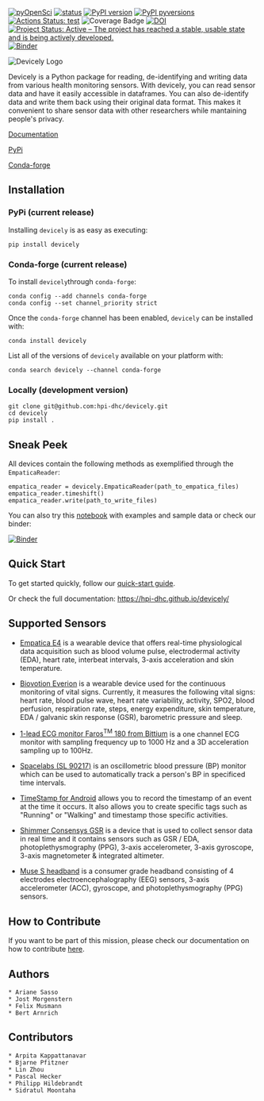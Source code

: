 [![pyOpenSci](https://tinyurl.com/y22nb8up)](https://github.com/pyOpenSci/software-review/issues/37)
[![status](https://joss.theoj.org/papers/3abafc8a04e02d7c61d0bf4fb714af28/status.svg)](https://joss.theoj.org/papers/3abafc8a04e02d7c61d0bf4fb714af28)
[![PyPI version](https://badge.fury.io/py/devicely.svg)](https://badge.fury.io/py/devicely)
[![PyPI pyversions](https://img.shields.io/pypi/pyversions/devicely.svg)](https://pypi.python.org/pypi/devicely/)
[![Actions Status: test](https://github.com/hpi-dhc/devicely/workflows/test/badge.svg)](https://github.com/hpi-dhc/devicely/actions/workflows/test.yml)
![Coverage Badge](https://img.shields.io/endpoint?url=https://gist.githubusercontent.com/jostmorgenstern/270a0114dfad9251945a146dd6d29fa6/raw/devicely_coverage_main.json)
[![DOI](https://zenodo.org/badge/279395106.svg)](https://zenodo.org/badge/latestdoi/279395106)
[![Project Status: Active – The project has reached a stable, usable state and is being actively developed.](https://www.repostatus.org/badges/latest/active.svg)](https://www.repostatus.org/#active)
[![Binder](https://mybinder.org/badge_logo.svg)](https://mybinder.org/v2/gh/hpi-dhc/devicely-example/HEAD)

![Devicely Logo](https://github.com/hpi-dhc/devicely/blob/main/imgs/logo/devicely-logo.png)

Devicely is a Python package for reading, de-identifying and writing data from various health monitoring sensors.
With devicely, you can read sensor data and have it easily accessible in dataframes.
You can also de-identify data and write them back using their original data format. This makes it convenient to share sensor data with other researchers while mantaining people's privacy.

[Documentation](https://hpi-dhc.github.io/devicely/)

[PyPi](https://pypi.org/project/devicely/)

[Conda-forge](https://github.com/conda-forge/devicely-feedstock)

## Installation

### PyPi (current release)

Installing `devicely` is as easy as executing:

`pip install devicely`

### Conda-forge (current release)

To install `devicely`through `conda-forge`:

```
conda config --add channels conda-forge
conda config --set channel_priority strict
```

Once the `conda-forge` channel has been enabled, `devicely` can be installed with:

`conda install devicely`

List all of the versions of `devicely` available on your platform with:

`conda search devicely --channel conda-forge`

### Locally (development version)

```
git clone git@github.com:hpi-dhc/devicely.git
cd devicely
pip install .
```

## Sneak Peek

All devices contain the following methods as exemplified through the `EmpaticaReader`:

```
empatica_reader = devicely.EmpaticaReader(path_to_empatica_files)
empatica_reader.timeshift()
empatica_reader.write(path_to_write_files)
```

You can also try this [notebook](https://github.com/hpi-dhc/devicely-example)
with examples and sample data or check our binder:

[![Binder](https://mybinder.org/badge_logo.svg)](https://mybinder.org/v2/gh/hpi-dhc/devicely-example/HEAD)

## Quick Start

To get started quickly, follow our [quick-start guide](https://hpi-dhc.github.io/devicely/examples.html#).

Or check the full documentation: https://hpi-dhc.github.io/devicely/


## Supported Sensors

- [Empatica E4](https://e4.empatica.com/e4-wristband) is a wearable device that offers real-time physiological data acquisition such as blood volume pulse, electrodermal activity (EDA), heart rate, interbeat intervals, 3-axis acceleration and skin temperature.

- [Biovotion Everion](https://www.biovotion.com/everion/) is a wearable device used for the continuous monitoring of vital signs. Currently, it measures the following vital signs: heart rate, blood pulse wave, heart rate variability, activity, SPO2, blood perfusion, respiration rate, steps, energy expenditure, skin temperature, EDA / galvanic skin response (GSR), barometric pressure and sleep.

- [1-lead ECG monitor Faros<sup>TM</sup> 180 from Bittium](https://shop.bittium.com/product/36/bittium-faros-180-solution-pack) is a one channel ECG monitor with sampling frequency up to 1000 Hz and a 3D acceleration sampling up to 100Hz.

- [Spacelabs (SL 90217)](https://www.spacelabshealthcare.com/products/diagnostic-cardiology/abp-monitoring/90217a/) is an oscillometric blood pressure (BP) monitor which can be used to automatically track a person's BP in specificed time intervals.

- [TimeStamp for Android](https://play.google.com/store/apps/details?id=gj.timestamp&hl=en) allows you to record the timestamp of an event at the time it occurs. It also allows you to create specific tags such as "Running" or "Walking" and timestamp those specific activities.

- [Shimmer Consensys GSR](https://www.shimmersensing.com/products/gsr-optical-pulse-development-kit#specifications-tab) is a device that is used to collect sensor data in real time and it contains sensors such as GSR / EDA, photoplethysmography (PPG), 3-axis accelerometer, 3-axis gyroscope, 3-axis magnetometer & integrated altimeter.

- [Muse S headband](https://choosemuse.com/muse-s/) is a consumer grade headband consisting of 4 electrodes electroencephalography (EEG) sensors, 3-axis accelerometer (ACC), gyroscope, and photoplethysmography (PPG) sensors.

## How to Contribute

If you want to be part of this mission, please check our documentation on how to contribute [here](https://hpi-dhc.github.io/devicely/contribution.html).

## Authors

```
* Ariane Sasso
* Jost Morgenstern
* Felix Musmann
* Bert Arnrich
```

## Contributors

```
* Arpita Kappattanavar
* Bjarne Pfitzner
* Lin Zhou
* Pascal Hecker
* Philipp Hildebrandt
* Sidratul Moontaha
```
